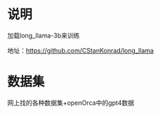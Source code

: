 # 说明

加载long_llama-3b来训练

地址：https://github.com/CStanKonrad/long_llama

# 数据集


网上找的各种数据集+openOrca中的gpt4数据


